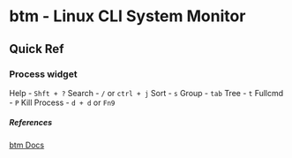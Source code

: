 # btm - Linux CLI System Monitor
## Quick Ref
### Process widget
Help	- `Shft + ?`
Search 	- ` / ` or `ctrl + j`
Sort	- `s`
Group	- `tab`
Tree	- `t`
Fullcmd	- `P`
Kill Process - `d + d` or `Fn9`


##### References
[btm Docs](https://clementtsang.github.io/bottom/nightly/usage/general-usage/)